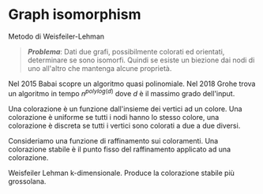 # Graph isomorphism

Metodo di Weisfeiler-Lehman

> ***Problema***:
> Dati due grafi, possibilmente colorati ed orientati, determinare se sono isomorfi. Quindi se esiste un biezione dai nodi di uno all'altro che mantenga alcune proprietà.

Nel 2015 Babai scopre un algoritmo quasi polinomiale. Nel 2018 Grohe trova un algoritmo in tempo $n^{polylog(d)}$ dove $d$ è il massimo grado dell'input.

Una colorazione è un funzione dall'insieme dei vertici ad un colore. Una colorazione è uniforme se tutti i nodi hanno lo stesso colore, una colorazione è discreta se tutti i vertici sono colorati a due a due diversi.

Consideriamo una funzione di raffinamento sui coloramenti. Una colorazione stabile è il punto fisso del raffinamento applicato ad una colorazione.

Weisfeiler Lehman k-dimensionale. Produce la colorazione stabile più grossolana. 
